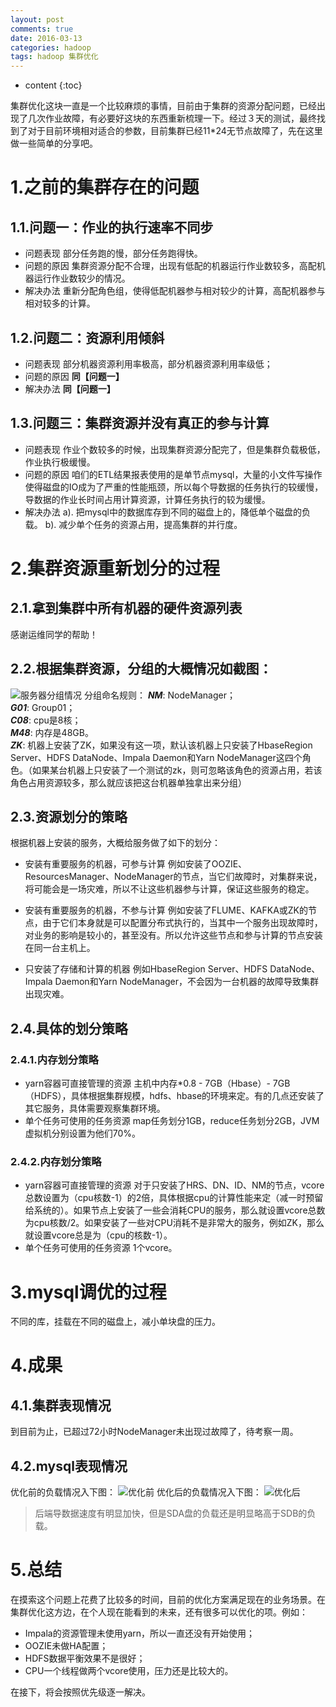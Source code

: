 ```yaml
---
layout: post
comments: true
date: 2016-03-13
categories: hadoop
tags: hadoop 集群优化
---
```


* content
{:toc}

集群优化这块一直是一个比较麻烦的事情，目前由于集群的资源分配问题，已经出现了几次作业故障，有必要好这块的东西重新梳理一下。经过３天的测试，最终找到了对于目前环境相对适合的参数，目前集群已经11*24无节点故障了，先在这里做一些简单的分享吧。




# 1.之前的集群存在的问题

## 1.1.问题一：作业的执行速率不同步
- 问题表现
部分任务跑的慢，部分任务跑得快。
- 问题的原因
集群资源分配不合理，出现有低配的机器运行作业数较多，高配机器运行作业数较少的情况。
- 解决办法
重新分配角色组，使得低配机器参与相对较少的计算，高配机器参与相对较多的计算。

## 1.2.问题二：资源利用倾斜
- 问题表现
部分机器资源利用率极高，部分机器资源利用率级低；
- 问题的原因
**同【问题一】**
- 解决办法
**同【问题一】**

## 1.3.问题三：集群资源并没有真正的参与计算
- 问题表现
作业个数较多的时候，出现集群资源分配完了，但是集群负载极低，作业执行极缓慢。
- 问题的原因
咱们的ETL结果报表使用的是单节点mysql，大量的小文件写操作使得磁盘的IO成为了严重的性能瓶颈，所以每个导数据的任务执行的较缓慢，导数据的作业长时间占用计算资源，计算任务执行的较为缓慢。
- 解决办法
a). 把mysql中的数据库存到不同的磁盘上的，降低单个磁盘的负载。
b). 减少单个任务的资源占用，提高集群的并行度。

# 2.集群资源重新划分的过程

## 2.1.拿到集群中所有机器的硬件资源列表
感谢运维同学的帮助！

## 2.2.根据集群资源，分组的大概情况如截图：
![服务器分组情况](http://7xriy2.com1.z0.glb.clouddn.com/%E5%88%86%E7%BB%84%E5%88%97%E8%A1%A8.png "根据机器硬件资源情况，服务器分组情况" )
分组命名规则：
***NM***: NodeManager；    
***G01***: Group01；    
***C08***: cpu是8核；    
***M48***: 内存是48GB。    
***ZK***: 机器上安装了ZK，如果没有这一项，默认该机器上只安装了HbaseRegion Server、HDFS DataNode、Impala Daemon和Yarn NodeManager这四个角色。（如果某台机器上只安装了一个测试的zk，则可忽略该角色的资源占用，若该角色占用资源较多，那么就应该把这台机器单独拿出来分组）

## 2.3.资源划分的策略
根据机器上安装的服务，大概给服务做了如下的划分：
- 安装有重要服务的机器，可参与计算
例如安装了OOZIE、ResourcesManager、NodeManager的节点，当它们故障时，对集群来说，将可能会是一场灾难，所以不让这些机器参与计算，保证这些服务的稳定。

- 安装有重要服务的机器，不参与计算
例如安装了FLUME、KAFKA或ZK的节点，由于它们本身就是可以配置分布式执行的，当其中一个服务出现故障时，对业务的影响是较小的，甚至没有。所以允许这些节点和参与计算的节点安装在同一台主机上。

- 只安装了存储和计算的机器
例如HbaseRegion Server、HDFS DataNode、Impala Daemon和Yarn NodeManager，不会因为一台机器的故障导致集群出现灾难。

## 2.4.具体的划分策略

### 2.4.1.内存划分策略
- yarn容器可直接管理的资源
主机中内存*0.8 - 7GB（Hbase）- 7GB（HDFS），具体根据集群规模，hdfs、hbase的环境来定。有的几点还安装了其它服务，具体需要观察集群环境。
- 单个任务可使用的任务资源
map任务划分1GB，reduce任务划分2GB，JVM虚拟机分别设置为他们70%。
### 2.4.2.内存划分策略
- yarn容器可直接管理的资源
对于只安装了HRS、DN、ID、NM的节点，vcore总数设置为（cpu核数-1）的2倍，具体根据cpu的计算性能来定（减一时预留给系统的）。如果节点上安装了一些会消耗CPU的服务，那么就设置vcore总数为cpu核数/2。如果安装了一些对CPU消耗不是非常大的服务，例如ZK，那么就设置vcore总是为（cpu的核数-1）。
- 单个任务可使用的任务资源
1个vcore。
# 3.mysql调优的过程
不同的库，挂载在不同的磁盘上，减小单块盘的压力。

# 4.成果

## 4.1.集群表现情况
到目前为止，已超过72小时NodeManager未出现过故障了，待考察一周。
## 4.2.mysql表现情况
优化前的负载情况入下图：
![优化前](http://7xriy2.com1.z0.glb.clouddn.com/mysql_befor.png "优化前负载情况")
优化后的负载情况入下图：
![优化后](http://7xriy2.com1.z0.glb.clouddn.com/mysql.png "优化后负载情况")

>后端导数据速度有明显加快，但是SDA盘的负载还是明显略高于SDB的负载。

    
# 5.总结
在摸索这个问题上花费了比较多的时间，目前的优化方案满足现在的业务场景。在集群优化这方边，在个人现在能看到的未来，还有很多可以优化的项。例如：
- Impala的资源管理未使用yarn，所以一直还没有开始使用；
- OOZIE未做HA配置；
- HDFS数据平衡效果不是很好；
- CPU一个线程做两个vcore使用，压力还是比较大的。

在接下，将会按照优先级逐一解决。

